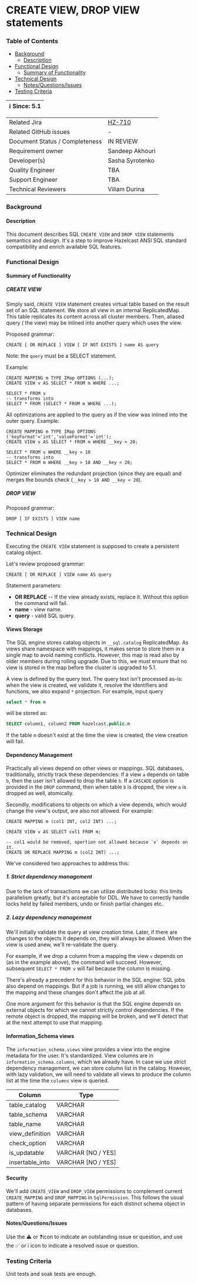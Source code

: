 # CREATE VIEW, DROP VIEW statements

### Table of Contents

+ [Background](#background)
    - [Description](#description)
+ [Functional Design](#functional-design)
    * [Summary of Functionality](#summary-of-functionality)
+ [Technical Design](#technical-design)
    * [Notes/Questions/Issues](#notesquestionsissues)
+ [Testing Criteria](#testing-criteria)

|ℹ️ Since: 5.1|
 |-------------|

|||
 |---|---|
|Related Jira|[HZ-710](https://hazelcast.atlassian.net/browse/HZ-710)|
|Related GitHub issues|_-_|
|Document Status / Completeness|IN REVIEW|
|Requirement owner|Sandeep Akhouri|
|Developer(s)|Sasha Syrotenko|
|Quality Engineer|TBA|
|Support Engineer|TBA|
|Technical Reviewers|Viliam Durina|

### Background

#### Description

This document describes SQL `CREATE VIEW` and `DROP VIEW` statements semantics and design. It's a step to improve
Hazelcast ANSI SQL standard compatibility and enrich available SQL features.

### Functional Design

#### Summary of Functionality

##### CREATE VIEW

Simply said, `CREATE VIEW` statement creates virtual table based on the result set of an SQL statement. We store all
view in an internal ReplicatedMap. This table replicates its content across all cluster members. Then, aliased query (
the view) may be inlined into another query which uses the view.

Proposed grammar:

```
CREATE [ OR REPLACE ] VIEW [ IF NOT EXISTS ] name AS query
```

Note: the `query` must be a SELECT statement.

Example:

```
CREATE MAPPING m TYPE IMap OPTIONS (...);
CREATE VIEW v AS SELECT * FROM m WHERE ...;

SELECT * FROM v
-- transforms into
SELECT * FROM (SELECT * FROM m WHERE ...);
```

All optimizations are applied to the query as if the view was inlined into the outer query. Example:

```
CREATE MAPPING m TYPE IMap OPTIONS ('keyFormat'='int','valueFormat'='int');
CREATE VIEW v AS SELECT * FROM m WHERE __key < 20;

SELECT * FROM v WHERE __key > 10
-- transforms into
SELECT * FROM m WHERE __key > 10 AND __key < 20;
```

Optimizer eliminates the redundant projection (since they are equal) and merges the bounds
check (`__key > 10 AND __key < 20`).

##### DROP VIEW

Proposed grammar:

 ```
DROP [ IF EXISTS ] VIEW name
 ```

### Technical Design

Executing the `CREATE VIEW` statement is supposed to create a persistent catalog object.

Let's review proposed grammar:

```
CREATE [ OR REPLACE ] VIEW name AS query
```

Statement parameters:

- **OR REPLACE** -- If the view already exists, replace it. Without this option the command will fail.
- **name** - view name.
- **query** - valid SQL query.

#### Views Storage

The SQL engine stores catalog objects in `__sql.catalog` ReplicatedMap. As views share namespace with mappings, it makes
sense to store them in a single map to avoid naming conflicts. However, this map is read also by older members during
rolling upgrade. Due to this, we must ensure that no view is stored in the map before the cluster is upgraded to 5.1.

A view is defined by the query text. The query text isn't processed as-is: when the view is created, we validate it,
resolve the identifiers and functions, we also expand `*` projection. For example, input query

```sql
select * from m
```

will be stored as:

```sql
SELECT column1, column2 FROM hazelcast.public.m
```

If the table `m` doesn't exist at the time the view is created, the view creation will fail.

#### Dependency Management

Practically all views depend on other views or mappings. SQL databases, traditionally, strictly track these
dependencies: if a view `a` depends on table `b`, then the user isn't allowed to drop the table `b`. If a
`CASCADE` option is provided in the `DROP` command, then when table `b`
is dropped, the view `a` is dropped as well, atomically.

Secondly, modifications to objects on which a view depends, which would change the view's output, are also not allowed.
For example:

```
CREATE MAPPING m (col1 INT, col2 INT) ...;

CREATE VIEW v AS SELECT col1 FROM m;

-- col1 would be removed, opertion not allowed because `v` depends on it.
CREATE OR REPLACE MAPPING m (col2 INT) ...;  
```

We've considered two approaches to address this:

##### 1. Strict dependency management

Due to the lack of transactions we can utilize distributed locks: this limits parallelism greatly, but it's acceptable
for DDL. We have to correctly handle locks held by failed members, undo or finish partial changes etc.

##### 2. Lazy dependency management

We'll initially validate the query at view creation time. Later, if there are changes to the objects it depends on, they
will always be allowed. When the view is used anew, we'll re-validate the query.

For example, if we drop a column from a mapping the view `v` depends on
(as in the example above), the command will succeed. However, subsequent
`SELECT * FROM v` will fail because the column is missing.

There's already a precedent for this behavior in the SQL engine: SQL jobs also depend on mappings. But if a job is
running, we still allow changes to the mapping and these changes don't affect the job at all.

One more argument for this behavior is that the SQL engine depends on external objects for which we cannot strictly
control dependencies. If the remote object is dropped, the mapping will be broken, and we'll detect that at the next
attempt to use that mapping.

#### Information_Schema views

The `information_schema.views` view provides a view into the engine metadata for the user. It's standardized. View
columns are in
`information_schema.columns`, which we already have. In case we use strict dependency management, we can store column
list in the catalog. However, with lazy validation, we will need to validate all views to produce the column list at the
time the `columns` view is queried.

|     Column     |  Type   |
|----------------|---------|
| table_catalog  | VARCHAR |
| table_schema   | VARCHAR |
| table_name     | VARCHAR |
| view_definition     | VARCHAR |
| check_option   | VARCHAR |
| is_updatable   | VARCHAR  [NO / YES] |
| insertable_into | VARCHAR [NO / YES] |

#### Security

We'll add `CREATE_VIEW` and `DROP_VIEW` permissions to complement current `CREATE_MAPPING` and `DROP_MAPPING`
in `SqlPermission`. This follows the usual pattern of having separate permissions for each distinct schema object in
databases.

#### Notes/Questions/Issues

Use the ⚠️ or ❓icon to indicate an outstanding issue or question, and use the ✅ or ℹ️ icon to indicate a resolved issue
or question.

### Testing Criteria

Unit tests and soak tests are enough.